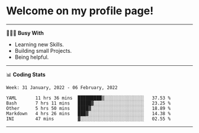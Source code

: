 # Welcome on my profile page!
<!-- print(("dralla"[::-1]+"s").capitalize()) -->

---
👨🏻‍💻 **Busy With**
* Learning new Skills.
* Building small Projects.
* Being helpful.

---
📊 **Coding Stats**
<!--START_SECTION:waka-->
```text
Week: 31 January, 2022 - 06 February, 2022

YAML       11 hrs 36 mins  █████████▒░░░░░░░░░░░░░░░   37.53 % 
Bash       7 hrs 11 mins   █████▓░░░░░░░░░░░░░░░░░░░   23.25 % 
Other      5 hrs 50 mins   ████▓░░░░░░░░░░░░░░░░░░░░   18.89 % 
Markdown   4 hrs 26 mins   ███▓░░░░░░░░░░░░░░░░░░░░░   14.38 % 
INI        47 mins         ▓░░░░░░░░░░░░░░░░░░░░░░░░   02.55 % 
```
<!--END_SECTION:waka-->
---
